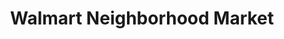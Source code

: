 ---
title: "Walmart Neighborhood Market"
url: /the-village/walmart-neighborhood-market/
shop: Supermarkt
---